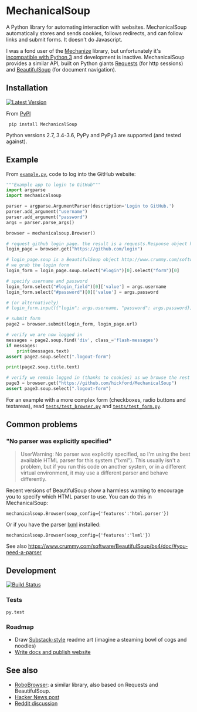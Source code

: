 MechanicalSoup
==============

A Python library for automating interaction with websites. MechanicalSoup automatically stores and sends cookies, follows redirects, and can follow links and submit forms. It doesn't do Javascript.

I was a fond user of the [Mechanize](https://github.com/jjlee/mechanize) library, but unfortunately it's  [incompatible with Python 3](https://github.com/jjlee/mechanize/issues/96) and development is inactive. MechanicalSoup provides a similar API, built on Python giants [Requests](http://docs.python-requests.org/en/latest/) (for http sessions) and [BeautifulSoup](http://www.crummy.com/software/BeautifulSoup/) (for document navigation).

Installation
------

[![Latest Version](https://img.shields.io/pypi/v/MechanicalSoup.svg)](https://pypi.python.org/pypi/MechanicalSoup/)

From [PyPI](https://pypi.python.org/pypi/MechanicalSoup/)

     pip install MechanicalSoup

Python versions 2.7, 3.4-3.6, PyPy and PyPy3 are supported (and tested against).

Example
------

From [`example.py`](example.py), code to log into the GitHub website:

```python
"""Example app to login to GitHub"""
import argparse
import mechanicalsoup

parser = argparse.ArgumentParser(description='Login to GitHub.')
parser.add_argument("username")
parser.add_argument("password")
args = parser.parse_args()

browser = mechanicalsoup.Browser()

# request github login page. the result is a requests.Response object http://docs.python-requests.org/en/latest/user/quickstart/#response-content
login_page = browser.get("https://github.com/login")

# login_page.soup is a BeautifulSoup object http://www.crummy.com/software/BeautifulSoup/bs4/doc/#beautifulsoup
# we grab the login form
login_form = login_page.soup.select("#login")[0].select("form")[0]

# specify username and password
login_form.select("#login_field")[0]['value'] = args.username
login_form.select("#password")[0]['value'] = args.password

# (or alternatively)
# login_form.input({"login": args.username, "password": args.password})

# submit form
page2 = browser.submit(login_form, login_page.url)

# verify we are now logged in
messages = page2.soup.find('div', class_='flash-messages')
if messages:
    print(messages.text)
assert page2.soup.select(".logout-form")

print(page2.soup.title.text)

# verify we remain logged in (thanks to cookies) as we browse the rest of the site
page3 = browser.get("https://github.com/hickford/MechanicalSoup")
assert page3.soup.select(".logout-form")
```

For an example with a more complex form (checkboxes, radio buttons and textareas), read [`tests/test_browser.py`](tests/test_browser.py) and [`tests/test_form.py`](tests/test_form.py).

Common problems
---

### "No parser was explicitly specified"

> UserWarning: No parser was explicitly specified, so I'm using the best available HTML parser for this system ("lxml"). This usually isn't a problem, but if you run this code on another system, or in a different virtual environment, it may use a different parser and behave differently.

Recent versions of BeautifulSoup show a harmless warning to encourage you to specify which HTML parser to use. You can do this in MechanicalSoup:

    mechanicalsoup.Browser(soup_config={'features':'html.parser'})

Or if you have the parser [lxml](http://lxml.de/installation.html) installed:

    mechanicalsoup.Browser(soup_config={'features':'lxml'})

See also https://www.crummy.com/software/BeautifulSoup/bs4/doc/#you-need-a-parser

Development
---------

[![Build Status](https://travis-ci.org/hickford/MechanicalSoup.svg?branch=master)](https://travis-ci.org/hickford/MechanicalSoup)

### Tests

    py.test

### Roadmap

* Draw [Substack-style](http://substack.net/art) readme art (imagine a steaming bowl of cogs and noodles)
* [Write docs and publish website](https://github.com/hickford/MechanicalSoup/issues/6)

See also
------

* [RoboBrowser](https://github.com/jmcarp/robobrowser): a similar library, also based on Requests and BeautifulSoup.
* [Hacker News post](https://news.ycombinator.com/item?id=8012103)
* [Reddit discussion](http://www.reddit.com/r/programming/comments/2aa13s/mechanicalsoup_a_python_library_for_automating/)
